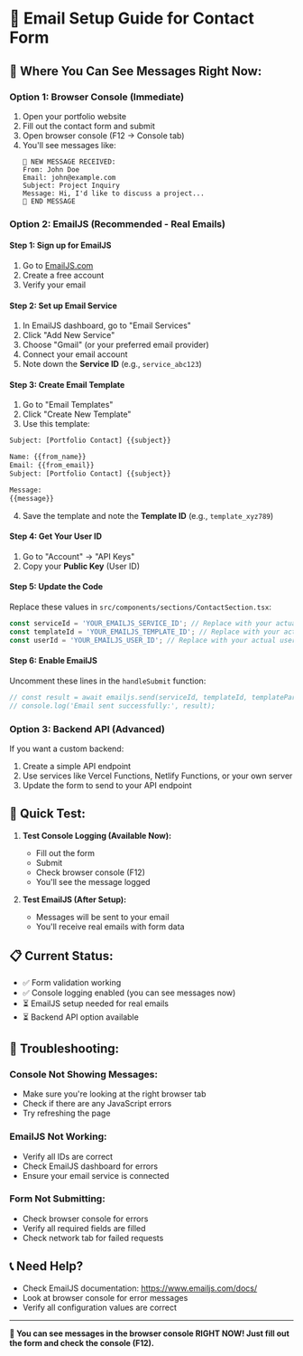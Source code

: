 # 📧 Email Setup Guide for Contact Form

## 🎯 **Where You Can See Messages Right Now:**

### **Option 1: Browser Console (Immediate)**
1. Open your portfolio website
2. Fill out the contact form and submit
3. Open browser console (F12 → Console tab)
4. You'll see messages like:
   ```
   📧 NEW MESSAGE RECEIVED:
   From: John Doe
   Email: john@example.com
   Subject: Project Inquiry
   Message: Hi, I'd like to discuss a project...
   📧 END MESSAGE
   ```

### **Option 2: EmailJS (Recommended - Real Emails)**

#### **Step 1: Sign up for EmailJS**
1. Go to [EmailJS.com](https://www.emailjs.com/)
2. Create a free account
3. Verify your email

#### **Step 2: Set up Email Service**
1. In EmailJS dashboard, go to "Email Services"
2. Click "Add New Service"
3. Choose "Gmail" (or your preferred email provider)
4. Connect your email account
5. Note down the **Service ID** (e.g., `service_abc123`)

#### **Step 3: Create Email Template**
1. Go to "Email Templates"
2. Click "Create New Template"
3. Use this template:

```html
Subject: [Portfolio Contact] {{subject}}

Name: {{from_name}}
Email: {{from_email}}
Subject: [Portfolio Contact] {{subject}}

Message:
{{message}}
```

4. Save the template and note the **Template ID** (e.g., `template_xyz789`)

#### **Step 4: Get Your User ID**
1. Go to "Account" → "API Keys"
2. Copy your **Public Key** (User ID)

#### **Step 5: Update the Code**
Replace these values in `src/components/sections/ContactSection.tsx`:

```typescript
const serviceId = 'YOUR_EMAILJS_SERVICE_ID'; // Replace with your actual service ID
const templateId = 'YOUR_EMAILJS_TEMPLATE_ID'; // Replace with your actual template ID
const userId = 'YOUR_EMAILJS_USER_ID'; // Replace with your actual user ID
```

#### **Step 6: Enable EmailJS**
Uncomment these lines in the `handleSubmit` function:
```typescript
// const result = await emailjs.send(serviceId, templateId, templateParams, userId);
// console.log('Email sent successfully:', result);
```

### **Option 3: Backend API (Advanced)**
If you want a custom backend:
1. Create a simple API endpoint
2. Use services like Vercel Functions, Netlify Functions, or your own server
3. Update the form to send to your API endpoint

## 🚀 **Quick Test:**

1. **Test Console Logging (Available Now):**
   - Fill out the form
   - Submit
   - Check browser console (F12)
   - You'll see the message logged

2. **Test EmailJS (After Setup):**
   - Messages will be sent to your email
   - You'll receive real emails with form data

## 📋 **Current Status:**
- ✅ Form validation working
- ✅ Console logging enabled (you can see messages now)
- ⏳ EmailJS setup needed for real emails
- ⏳ Backend API option available

## 🔧 **Troubleshooting:**

### **Console Not Showing Messages:**
- Make sure you're looking at the right browser tab
- Check if there are any JavaScript errors
- Try refreshing the page

### **EmailJS Not Working:**
- Verify all IDs are correct
- Check EmailJS dashboard for errors
- Ensure your email service is connected

### **Form Not Submitting:**
- Check browser console for errors
- Verify all required fields are filled
- Check network tab for failed requests

## 📞 **Need Help?**
- Check EmailJS documentation: https://www.emailjs.com/docs/
- Look at browser console for error messages
- Verify all configuration values are correct

---

**🎉 You can see messages in the browser console RIGHT NOW! Just fill out the form and check the console (F12).** 